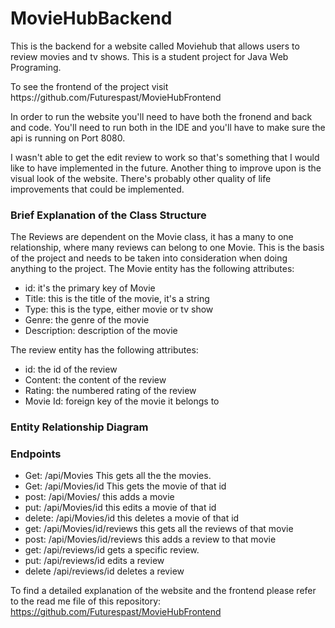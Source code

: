 # MovieHubBackend
This is the backend for a website called Moviehub that allows users to review movies and tv shows. This is a student project for Java Web Programing. <br>
<p>To see the frontend of the project visit https://github.com/Futurespast/MovieHubFrontend </p>

<p> In order to run the website you'll need to have both the fronend and back and code. You'll need to run both in the IDE and you'll have to make sure the api is running on Port 8080.</p>

<p> I wasn't able to get the edit review to work so that's something that I would like to have implemented in the future. Another thing to improve upon is the visual look of the website. There's probably other quality of life improvements that could be implemented. </p>

<h3> Brief Explanation of the Class Structure </h3>

<p> The Reviews are dependent on the Movie class, it has a many to one relationship, where many reviews can belong to one Movie. 
This is the basis of the project and needs to be taken into consideration when doing anything to the project. The Movie entity has the following attributes: 
<br> <ul> <li> id: it's the primary key of Movie </li> <li> Title: this is the title of the movie, it's a string </li> <li> Type: this is the type, either movie or tv show
</li> <li> Genre: the genre of the movie </li> <li> Description: description of the movie </li> </ul>

The review entity has the following attributes:

<ul> <li> id: the id of the review </li> <li> Content: the content of the review </li> <li> Rating: the numbered rating of the review </li> <li> Movie Id: foreign key of the movie it belongs to </li>
</ul>

<h3> Entity Relationship Diagram </h3>


<h3> Endpoints </h3>

<ul>
<li> Get:  /api/Movies  This gets all the the movies. </li>

<li> Get: /api/Movies/id This gets the movie of that id </li>

<li> post: /api/Movies/ this adds a movie </li>

<li> put: /api/Movies/id this edits a movie of that id </li>

<li> delete: /api/Movies/id this deletes a movie of that id </li>

<li> get: /api/Movies/id/reviews this gets all the reviews of that movie </li>

<li> post: /api/Movies/id/reviews this adds a review to that movie </li>

<li> get: /api/reviews/id gets a specific review. </li>

<li> put: /api/reviews/id edits a review </li>

<li> delete /api/reviews/id deletes a review </li>

</ul>

To find a detailed explanation of the website and the frontend please refer to the read me file of this repository: https://github.com/Futurespast/MovieHubFrontend

